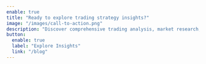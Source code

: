 ```yaml
---
enable: true
title: "Ready to explore trading strategy insights?"
image: "/images/call-to-action.png"
description: "Discover comprehensive trading analysis, market research, and technology solutions. Stay informed with data-driven insights and professional market commentary."
button:
  enable: true
  label: "Explore Insights"
  link: "/blog"
---
```


